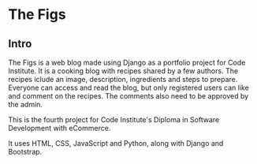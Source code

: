 # The Figs

## Intro

The Figs is a web blog made using Django as a portfolio project for Code Institute. It is a cooking blog with recipes shared by a few authors. The recipes iclude an image, description, ingredients and steps to prepare. Everyone can access and read the blog, but only registered users can like and comment on the recipes. The comments also need to be approved by the admin.

This is the fourth project for Code Institute's Diploma in Software Development with eCommerce. 

It uses HTML, CSS, JavaScript and Python, along with Django and Bootstrap.
